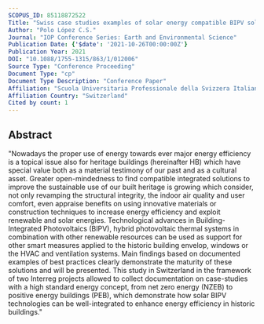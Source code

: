 ```yaml
---
SCOPUS_ID: 85118872522
Title: "Swiss case studies examples of solar energy compatible BIPV solutions to energy efficiency revamp of historic heritage buildings"
Author: "Polo López C.S."
Journal: "IOP Conference Series: Earth and Environmental Science"
Publication Date: {'$date': '2021-10-26T00:00:00Z'}
Publication Year: 2021
DOI: "10.1088/1755-1315/863/1/012006"
Source Type: "Conference Proceeding"
Document Type: "cp"
Document Type Description: "Conference Paper"
Affiliation: "Scuola Universitaria Professionale della Svizzera Italiana"
Affiliation Country: "Switzerland"
Cited by count: 1
---
```


## Abstract
"Nowadays the proper use of energy towards ever major energy efficiency is a topical issue also for heritage buildings (hereinafter HB) which have special value both as a material testimony of our past and as a cultural asset. Greater open-mindedness to find compatible integrated solutions to improve the sustainable use of our built heritage is growing which consider, not only revamping the structural integrity, the indoor air quality and user comfort, even appraise benefits on using innovative materials or construction techniques to increase energy efficiency and exploit renewable and solar energies. Technological advances in Building-Integrated Photovoltaics (BIPV), hybrid photovoltaic thermal systems in combination with other renewable resources can be used as support for other smart measures applied to the historic building envelop, windows or the HVAC and ventilation systems. Main findings based on documented examples of best practices clearly demonstrate the maturity of these solutions and will be presented. This study in Switzerland in the framework of two Interreg projects allowed to collect documentation on case-studies with a high standard energy concept, from net zero energy (NZEB) to positive energy buildings (PEB), which demonstrate how solar BIPV technologies can be well-integrated to enhance energy efficiency in historic buildings."
